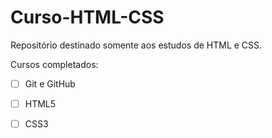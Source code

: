 # Curso-HTML-CSS
 Repositório destinado somente aos estudos de HTML e CSS.
 
 Cursos completados:
 - [ ] Git e GitHub
 - [ ] HTML5
 - [ ] CSS3
 
